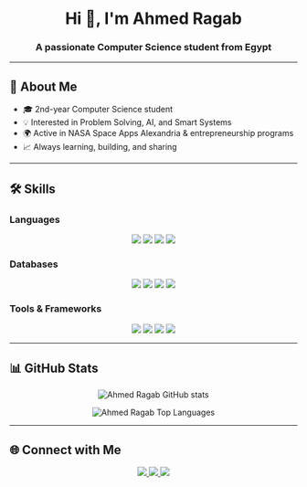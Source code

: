 <h1 align="center">Hi 👋, I'm Ahmed Ragab</h1>
<h3 align="center">A passionate Computer Science student from Egypt</h3>

---

## 🚀 About Me  
- 🎓 2nd-year Computer Science student  
- 💡 Interested in Problem Solving, AI, and Smart Systems  
- 🌍 Active in NASA Space Apps Alexandria & entrepreneurship programs  
- 📈 Always learning, building, and sharing  

---

## 🛠️ Skills  

### Languages  
<p align="center">  
  <img src="https://img.shields.io/badge/C++-00599C?style=for-the-badge&logo=cplusplus&logoColor=white"/>  
  <img src="https://img.shields.io/badge/Python-3776AB?style=for-the-badge&logo=python&logoColor=white"/>  
  <img src="https://img.shields.io/badge/Java-007396?style=for-the-badge&logo=java&logoColor=white"/>  
  <img src="https://img.shields.io/badge/JavaScript-F7DF1E?style=for-the-badge&logo=javascript&logoColor=black"/>  
</p>  

### Databases  
<p align="center">  
  <img src="https://img.shields.io/badge/MySQL-4479A1?style=for-the-badge&logo=mysql&logoColor=white"/>  
  <img src="https://img.shields.io/badge/MongoDB-4EA94B?style=for-the-badge&logo=mongodb&logoColor=white"/>  
  <img src="https://img.shields.io/badge/Supabase-3ECF8E?style=for-the-badge&logo=supabase&logoColor=white"/>  
  <img src="https://img.shields.io/badge/Oracle-F80000?style=for-the-badge&logo=oracle&logoColor=white"/>  
</p>  

### Tools & Frameworks  
<p align="center">  
  <img src="https://img.shields.io/badge/Git-F05032?style=for-the-badge&logo=git&logoColor=white"/>  
  <img src="https://img.shields.io/badge/GitHub-181717?style=for-the-badge&logo=github&logoColor=white"/>  
  <img src="https://img.shields.io/badge/Streamlit-FF4B4B?style=for-the-badge&logo=streamlit&logoColor=white"/>  
  <img src="https://img.shields.io/badge/Arduino-00979D?style=for-the-badge&logo=arduino&logoColor=white"/>  
</p>  

---

## 📊 GitHub Stats  

<p align="center">  
  <img src="https://github-readme-stats.vercel.app/api?username=A7MEDRAGAB82&show_icons=true&theme=tokyonight" alt="Ahmed Ragab GitHub stats" />  
</p>  

<p align="center">  
  <img src="https://github-readme-stats.vercel.app/api/top-langs/?username=A7MEDRAGAB82&layout=compact&theme=tokyonight" alt="Ahmed Ragab Top Languages" />  
</p>  

---

## 🌐 Connect with Me  

<p align="center">  
  <a href="https://github.com/A7MEDRAGAB82" target="_blank">  
    <img src="https://img.shields.io/badge/GitHub-181717?style=for-the-badge&logo=github&logoColor=white"/>  
  </a>  
  <a href="https://www.linkedin.com/in/ahmedragab82/" target="_blank">  
    <img src="https://img.shields.io/badge/LinkedIn-0077B5?style=for-the-badge&logo=linkedin&logoColor=white"/>  
  </a>  
  <a href="https://x.com/RagabAhmed47014" target="_blank">  
    <img src="https://img.shields.io/badge/Twitter%20(X)-000000?style=for-the-badge&logo=x&logoColor=white"/>  
  </a>  
</p>  
